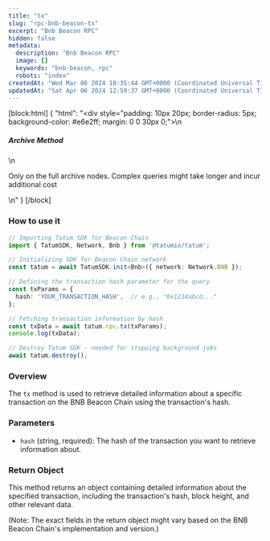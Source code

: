 ```yaml
---
title: "tx"
slug: "rpc-bnb-beacon-tx"
excerpt: "Bnb Beacon RPC"
hidden: false
metadata: 
  description: "Bnb Beacon RPC"
  image: []
  keywords: "bnb-beacon, rpc"
  robots: "index"
createdAt: "Wed Mar 06 2024 10:35:44 GMT+0000 (Coordinated Universal Time)"
updatedAt: "Sat Apr 06 2024 12:59:37 GMT+0000 (Coordinated Universal Time)"
---
```

[block:html]
{
  "html": "<div style=\"padding: 10px 20px; border-radius: 5px; background-color: #e6e2ff; margin: 0 0 30px 0;\">\n  <h5>Archive Method</h5>\n  <p>Only on the full archive nodes. Complex queries might take longer and incur additional cost</p>\n</div>"
}
[/block]


### How to use it

```typescript
// Importing Tatum SDK for Beacon Chain
import { TatumSDK, Network, Bnb } from '@tatumio/tatum';

// Initializing SDK for Beacon Chain network
const tatum = await TatumSDK.init<Bnb>({ network: Network.BNB });

// Defining the transaction hash parameter for the query
const txParams = {
  hash: 'YOUR_TRANSACTION_HASH',  // e.g., "0x1234abcd..."
};

// Fetching transaction information by hash
const txData = await tatum.rpc.tx(txParams);
console.log(txData);

// Destroy Tatum SDK - needed for stopping background jobs
await tatum.destroy();
```

### Overview

The `tx` method is used to retrieve detailed information about a specific transaction on the BNB Beacon Chain using the transaction's hash.

### Parameters

- `hash` (string, required): The hash of the transaction you want to retrieve information about.

### Return Object

This method returns an object containing detailed information about the specified transaction, including the transaction's hash, block height, and other relevant data.

(Note: The exact fields in the return object might vary based on the BNB Beacon Chain's implementation and version.)

